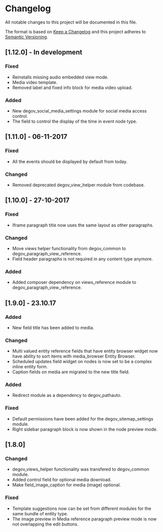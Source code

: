 # Changelog
All notable changes to this project will be documented in this file.

The format is based on [Keep a Changelog](http://keepachangelog.com/en/1.0.0/)
and this project adheres to [Semantic Versioning](http://semver.org/spec/v2.0.0.html).

## [1.12.0] - In development
### Fixed
- Reinstalls missing audio embedded view mode.
- Media video template.
- Removed label and fixed info block for media video upload.

### Added
- New degov_social_media_settings module for social media access control.
- The field to control the display of the time in event node type.


## [1.11.0] - 06-11-2017
### Fixed
- All the events should be displayed by default from today.

### Changed
- Removed deprecated degov_view_helper module from codebase.

## [1.10.0] - 27-10-2017
### Fixed
- Iframe paragraph title now uses the same layout as other paragraphs.

### Changed
- Move views helper functionality from degov_common to degov_paragraph_view_reference.
- Field header paragraphs is not required in any content type anymore.

### Added
- Added composer dependency on views_reference module to degov_paragraph_view_reference.

## [1.9.0] - 23.10.17
### Added
- New field title has been added to media.

### Changed
- Multi valued entity reference fields that have entity browser widget now have ability to sort items
  with media_browser Entity Browser.
- Scheduled updates field widget on nodes is now set to be a complex inline entity form.
- Caption fields on media are migrated to the new title field.

### Added
- Redirect module as a dependency to degov_pathauto.

### Fixed
- Default permissions have been added for the degov_sitemap_settings module.
- Right sidebar paragraph block is now shown in the node preview mode.

## [1.8.0]
### Changed
- degov_views_helper functionality was transfered to degov_common module.
- Added control field for optional media download.
- Make field_image_caption for media (image) optional.

### Fixed
- Template suggestions now can be set from different modules for the same bundle of entity type.
- The image preview in Media reference paragraph preview mode is now not overlapping the edit buttons.
